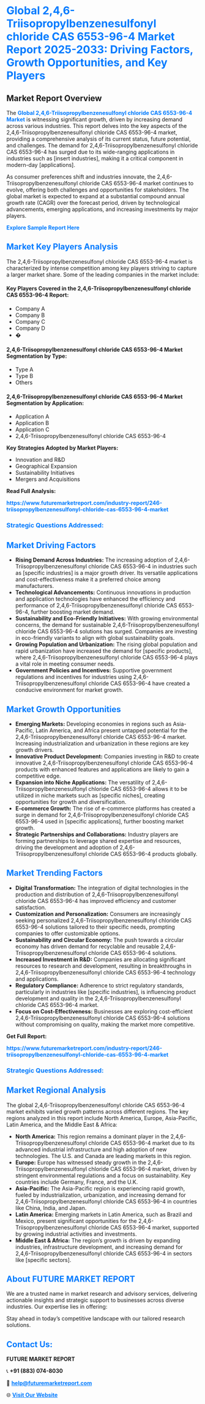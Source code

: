 <h1 style="color: #007BFF;">Global 2,4,6-Triisopropylbenzenesulfonyl chloride CAS 6553-96-4 Market Report 2025-2033: Driving Factors, Growth Opportunities, and Key Players</h1>

<section id="overview">
<h2>Market Report Overview</h2>
<p>The <a href="https://www.futuremarketreport.com/industry-report/246-triisopropylbenzenesulfonyl-chloride-cas-6553-96-4-market" style="color: #007BFF; text-decoration: none;"><strong>Global 2,4,6-Triisopropylbenzenesulfonyl chloride CAS 6553-96-4 Market</strong></a> is witnessing significant growth, driven by increasing demand across various industries. This report delves into the key aspects of the 2,4,6-Triisopropylbenzenesulfonyl chloride CAS 6553-96-4 market, providing a comprehensive analysis of its current status, future potential, and challenges. The demand for 2,4,6-Triisopropylbenzenesulfonyl chloride CAS 6553-96-4 has surged due to its wide-ranging applications in industries such as [insert industries], making it a critical component in modern-day [applications].</p>
<p>As consumer preferences shift and industries innovate, the 2,4,6-Triisopropylbenzenesulfonyl chloride CAS 6553-96-4 market continues to evolve, offering both challenges and opportunities for stakeholders. The global market is expected to expand at a substantial compound annual growth rate (CAGR) over the forecast period, driven by technological advancements, emerging applications, and increasing investments by major players.</p>
</section>

<section id="overview">
<p><a href="https://www.futuremarketreport.com/request-sample/reportId=112272" style="color: #007BFF; text-decoration: none;"><strong>Explore Sample Report Here</strong></a></p>
</section>

<section id="key-players">
<h2 style="color: #007BFF;">Market Key Players Analysis</h2>
<p>The 2,4,6-Triisopropylbenzenesulfonyl chloride CAS 6553-96-4 market is characterized by intense competition among key players striving to capture a larger market share. Some of the leading companies in the market include:</p>
<h4>Key Players Covered in the 2,4,6-Triisopropylbenzenesulfonyl chloride CAS 6553-96-4 Report:</h4>
<ul><li>Company A</li><li>Company B</li><li>Company C</li><li>Company D</li><li>�</li></ul>
<h4>2,4,6-Triisopropylbenzenesulfonyl chloride CAS 6553-96-4 Market Segmentation by Type:</h4>
<ul><li>Type A</li><li>Type B</li><li>Others</li></ul>

<h4>2,4,6-Triisopropylbenzenesulfonyl chloride CAS 6553-96-4 Market Segmentation by Application:</h4>
<ul><li>Application A</li><li>Application B</li><li>Application C</li><li>2,4,6-Triisopropylbenzenesulfonyl chloride CAS 6553-96-4</li></ul>
<p><strong>Key Strategies Adopted by Market Players:</strong></p>
<ul>
<li>Innovation and R&D</li>
<li>Geographical Expansion</li>
<li>Sustainability Initiatives</li>
<li>Mergers and Acquisitions</li>
</ul>
</section>

<section>
<p><strong>Read Full Analysis: </strong></p><a href="https://www.futuremarketreport.com/industry-report/246-triisopropylbenzenesulfonyl-chloride-cas-6553-96-4-market" style="color: #007BFF; text-decoration: none;"><strong>https://www.futuremarketreport.com/industry-report/246-triisopropylbenzenesulfonyl-chloride-cas-6553-96-4-market</strong></a>
<h3 style="color: #007BFF;">Strategic Questions Addressed:</h3>
</section>

<section id="driving-factors">
<h2 style="color: #007BFF;">Market Driving Factors</h2>
<ul>
<li><strong>Rising Demand Across Industries:</strong> The increasing adoption of 2,4,6-Triisopropylbenzenesulfonyl chloride CAS 6553-96-4 in industries such as [specific industries] is a major growth driver. Its versatile applications and cost-effectiveness make it a preferred choice among manufacturers.</li>
<li><strong>Technological Advancements:</strong> Continuous innovations in production and application technologies have enhanced the efficiency and performance of 2,4,6-Triisopropylbenzenesulfonyl chloride CAS 6553-96-4, further boosting market demand.</li>
<li><strong>Sustainability and Eco-Friendly Initiatives:</strong> With growing environmental concerns, the demand for sustainable 2,4,6-Triisopropylbenzenesulfonyl chloride CAS 6553-96-4 solutions has surged. Companies are investing in eco-friendly variants to align with global sustainability goals.</li>
<li><strong>Growing Population and Urbanization:</strong> The rising global population and rapid urbanization have increased the demand for [specific products], where 2,4,6-Triisopropylbenzenesulfonyl chloride CAS 6553-96-4 plays a vital role in meeting consumer needs.</li>
<li><strong>Government Policies and Incentives:</strong> Supportive government regulations and incentives for industries using 2,4,6-Triisopropylbenzenesulfonyl chloride CAS 6553-96-4 have created a conducive environment for market growth.</li>
</ul>
</section>

<section id="growth-opportunities">
<h2 style="color: #007BFF;">Market Growth Opportunities</h2>
<ul>
<li><strong>Emerging Markets:</strong> Developing economies in regions such as Asia-Pacific, Latin America, and Africa present untapped potential for the 2,4,6-Triisopropylbenzenesulfonyl chloride CAS 6553-96-4 market. Increasing industrialization and urbanization in these regions are key growth drivers.</li>
<li><strong>Innovative Product Development:</strong> Companies investing in R&D to create innovative 2,4,6-Triisopropylbenzenesulfonyl chloride CAS 6553-96-4 products with enhanced features and applications are likely to gain a competitive edge.</li>
<li><strong>Expansion into Niche Applications:</strong> The versatility of 2,4,6-Triisopropylbenzenesulfonyl chloride CAS 6553-96-4 allows it to be utilized in niche markets such as [specific niches], creating opportunities for growth and diversification.</li>
<li><strong>E-commerce Growth:</strong> The rise of e-commerce platforms has created a surge in demand for 2,4,6-Triisopropylbenzenesulfonyl chloride CAS 6553-96-4 used in [specific applications], further boosting market growth.</li>
<li><strong>Strategic Partnerships and Collaborations:</strong> Industry players are forming partnerships to leverage shared expertise and resources, driving the development and adoption of 2,4,6-Triisopropylbenzenesulfonyl chloride CAS 6553-96-4 products globally.</li>
</ul>
</section>

<section id="trending-factors">
<h2 style="color: #007BFF;">Market Trending Factors</h2>
<ul>
<li><strong>Digital Transformation:</strong> The integration of digital technologies in the production and distribution of 2,4,6-Triisopropylbenzenesulfonyl chloride CAS 6553-96-4 has improved efficiency and customer satisfaction.</li>
<li><strong>Customization and Personalization:</strong> Consumers are increasingly seeking personalized 2,4,6-Triisopropylbenzenesulfonyl chloride CAS 6553-96-4 solutions tailored to their specific needs, prompting companies to offer customizable options.</li>
<li><strong>Sustainability and Circular Economy:</strong> The push towards a circular economy has driven demand for recyclable and reusable 2,4,6-Triisopropylbenzenesulfonyl chloride CAS 6553-96-4 solutions.</li>
<li><strong>Increased Investment in R&D:</strong> Companies are allocating significant resources to research and development, resulting in breakthroughs in 2,4,6-Triisopropylbenzenesulfonyl chloride CAS 6553-96-4 technology and applications.</li>
<li><strong>Regulatory Compliance:</strong> Adherence to strict regulatory standards, particularly in industries like [specific industries], is influencing product development and quality in the 2,4,6-Triisopropylbenzenesulfonyl chloride CAS 6553-96-4 market.</li>
<li><strong>Focus on Cost-Effectiveness:</strong> Businesses are exploring cost-efficient 2,4,6-Triisopropylbenzenesulfonyl chloride CAS 6553-96-4 solutions without compromising on quality, making the market more competitive.</li>
</ul>
</section>

<section>
<p><strong>Get Full Report: </strong></p><a href="https://www.futuremarketreport.com/industry-report/246-triisopropylbenzenesulfonyl-chloride-cas-6553-96-4-market" style="color: #007BFF; text-decoration: none;"><strong>https://www.futuremarketreport.com/industry-report/246-triisopropylbenzenesulfonyl-chloride-cas-6553-96-4-market</strong></a>
<h3 style="color: #007BFF;">Strategic Questions Addressed:</h3>
</section>


<section id="regional-analysis">
<h2 style="color: #007BFF;">Market Regional Analysis</h2>
<p>The global 2,4,6-Triisopropylbenzenesulfonyl chloride CAS 6553-96-4 market exhibits varied growth patterns across different regions. The key regions analyzed in this report include North America, Europe, Asia-Pacific, Latin America, and the Middle East & Africa:</p>
<ul>
<li><strong>North America:</strong> This region remains a dominant player in the 2,4,6-Triisopropylbenzenesulfonyl chloride CAS 6553-96-4 market due to its advanced industrial infrastructure and high adoption of new technologies. The U.S. and Canada are leading markets in this region.</li>
<li><strong>Europe:</strong> Europe has witnessed steady growth in the 2,4,6-Triisopropylbenzenesulfonyl chloride CAS 6553-96-4 market, driven by stringent environmental regulations and a focus on sustainability. Key countries include Germany, France, and the U.K.</li>
<li><strong>Asia-Pacific:</strong> The Asia-Pacific region is experiencing rapid growth, fueled by industrialization, urbanization, and increasing demand for 2,4,6-Triisopropylbenzenesulfonyl chloride CAS 6553-96-4 in countries like China, India, and Japan.</li>
<li><strong>Latin America:</strong> Emerging markets in Latin America, such as Brazil and Mexico, present significant opportunities for the 2,4,6-Triisopropylbenzenesulfonyl chloride CAS 6553-96-4 market, supported by growing industrial activities and investments.</li>
<li><strong>Middle East & Africa:</strong> The region’s growth is driven by expanding industries, infrastructure development, and increasing demand for 2,4,6-Triisopropylbenzenesulfonyl chloride CAS 6553-96-4 in sectors like [specific sectors].</li>
</ul>
</section>

<footer>
<h2 style="color: #007BFF;">About FUTURE MARKET REPORT</h2>
<p>We are a trusted name in market research and advisory services, delivering actionable insights and strategic support to businesses across diverse industries. Our expertise lies in offering:</p>

<p>Stay ahead in today’s competitive landscape with our tailored research solutions.</p>

<h2 style="color: #007BFF;">Contact Us:</h2>
<p><strong>FUTURE MARKET REPORT</strong></p>
<p>📞 <strong>+91 (883) 074-8030</strong></p>
<p>📧 <strong><a href="mailto:help@futuremarketreport.com" style="color: #007BFF;">help@futuremarketreport.com</a></strong></p>
<p>🌐 <strong><a href="https://www.futuremarketreport.com/" style="color: #007BFF;">Visit Our Website</a></strong></p>
</footer>